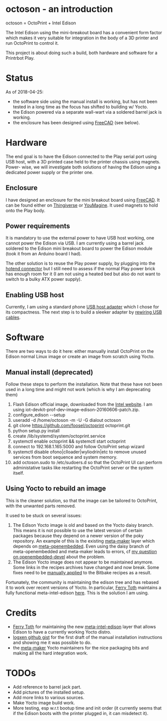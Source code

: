 # octoson - an introduction
octoson = OctoPrint + Intel Edison
<!--add links to images-->

The Intel Edison using the mini-breakout board has a convenient form factor 
which makes it very suitable for integration in the body of a 3D printer and
run OctoPrint to control it. 

This project is about doing such a build, both hardware and software for a 
Printrbot Play.

# Status
As of 2018-04-25: 
+ the software side using the manual install is working, but has not been tested
  in a long time as the focus has shifted to building w/ Yocto.
+ the Edison powered via a separate wall-wart via a soldered barrel jack is
  working.
+ the enclosure has been designed using [FreeCAD](http://www.freecadweb.org)
  (see below).

# Hardware
The end goal is to have the Edison connected to the Play serial port using USB
host, with a 3D printed case held to the printer chassis using magnets. Power-
wise, we will investigate both solutions of having the Edison using a dedicated
power supply or the printer one.

## Enclosure
I have designed an enclosure for the mini breakout board using
[FreeCAD](http://www.freecadweb.org). It can be found either on [Thingiverse](https://www.thingiverse.com/thing:2521515) or [YouMagine](https://www.youmagine.com/designs/octoson-octoprint-on-the-intel-edison-case). It used magnets to hold onto the Play body.

## Power requirements
It is mandatory to use the external power to have USB host working, one cannot 
power the Edison via USB.
I am currently using a barrel jack soldered to the Edison mini breakout board 
to power the Edison module (took it from an Arduino board I had). 

The other solution is to reuse the Play power supply, by plugging into the 
[hotend connector](http://www.printrbottalk.com/forum/viewtopic.php?f=16&t=11204)
 but I still need to assess if the normal Play power brick has enough room for
it (I am not using a heated bed but also do not want to switch to a bulky ATX
power supply).

## Enabling USB host
Currently, I am using a standard phone [USB host adapter](http://www.newegg.com/Product/Product.aspx?Item=9SIABH952C6796&cm_re=usb_host_adapter-_-9SIABH952C6796-_-Product) which I
chose for its compactness. The next step is to build a sleeker adapter by 
[rewiring USB cables](http://makezine.com/projects/usb-otg-cable/).

# Software
There are two ways to do it here: either manually install OctoPrint on the 
Edison normal Linux image or create an image from scratch using Yocto.

## Manual install (deprecated)
Follow these steps to perform the installation. Note that these have not been
used in a long time and might not work (which is why I am deprecating them)

1. Flash Edison official image, downloaded from the [Intel website](https://software.intel.com/iot/hardware/edison/downloads). I am using iot-devkit-prof-dev-image-edison-20160606-patch.zip.
1. configure_edison --setup
1. useradd -d /home/octoson -m -U -G dialout octoson
1. git clone https://github.com/foosel/octoprint octoprint.git
1. python setup.py install
1. create /lib/systemd/system/octoprint.service
1. systemctl enable octoprint && systemctl start octoprint
1. connect to 192.168.1.165:5000 and follow OctoPrint setup wizard
1. systemctl disable ofono|clloader|wyliodrin|etc to remove unused services from
boot sequence and system memory.
1. add octoson.sudo to /etc/sudoers.d so that the OctoPrint UI can perform 
administative tasks like restarting the OctoPrint server or the system itself.

## Using Yocto to rebuild an image
This is the cleaner solution, so that the image can be tailored to OctoPrint, 
with the unwanted parts removed.

It used to be stuck on several issues:
1. The Edison Yocto image is old and based on the Yocto daisy branch. This
means it is not possible to use the latest version of certain packages because
they depend on a newer version of the poky repository. An example of this is the
existing [meta-maker](http://git.yoctoproject.org/cgit/cgit.cgi/meta-maker/about/)
layer which depends on [meta-openembedded](http://cgit.openembedded.org/meta-openembedded/).
Even using the daisy branch of meta-openembedded and meta-maker leads to errors,
cf [my question on openembedded-devel](http://lists.openembedded.org/pipermail/openembedded-devel/2016-December/110576.html) about the problem.
2. The Edison Yocto image does not appear to be maintained anymore. Some links
in the recipes archives have changed and now break. Some fixes need to be
[manually applied](https://communities.intel.com/thread/109249) to the Bitbake
recipes as a result.

Fortunately, the community is maintaining the edison tree and has rebased it to
work over recent versions of Yocto. In particular, [Ferry
Toth](https://github.com/htot) maintains a fully functional meta-intel-edison
[here](https://github.com/htot/meta-intel-edison).  This is the solution I am
using.

# Credits
+ [Ferry Toth](https://github.com/htot) for maintaining the new
  [meta-intel-edison](https://github.com/htot/meta-intel-edison) layer that
allows Edison to have a currently working Yocto distro.
+ [logxen github gist](https://gist.github.com/logxen/ad195ccd31914bab8869) for
the first draft of the manual installation instructions and showing me it was
possible to do.
+ the [meta-maker](http://git.yoctoproject.org/cgit/cgit.cgi/meta-maker/about/)
Yocto maintainers for the nice packaging bits and making all the hard integration
work.

# TODOs
+ Add reference to barrel jack part.
+ Add pictures of the installed setup.
+ Add more links to various sources.
+ Make Yocto image build work.
+ More testing, esp w.r.t bootup time and init order (it currently seems that
if the Edison boots with the printer plugged in, it can misdetect it).
